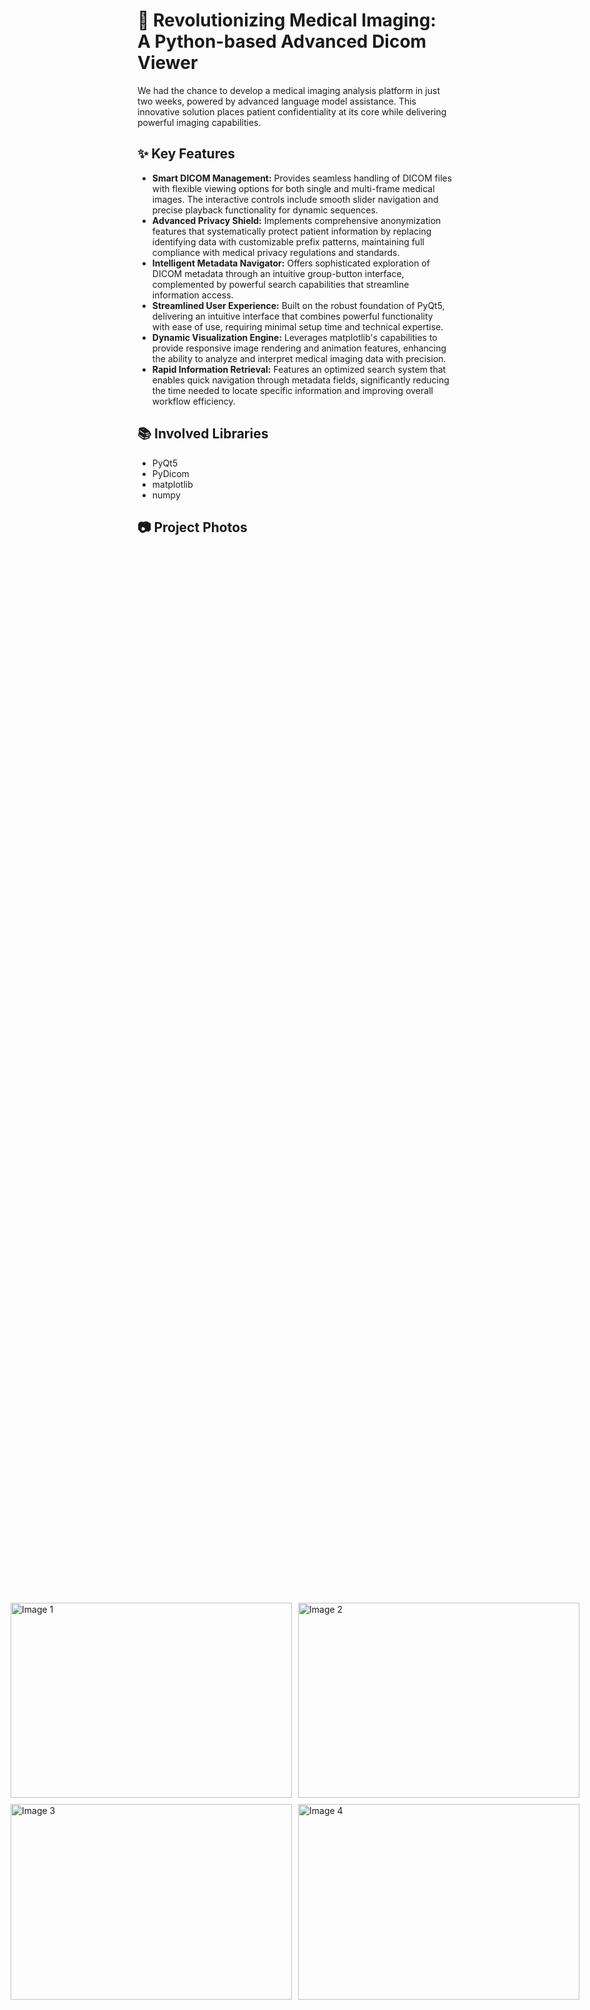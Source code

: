 # 🚀 Revolutionizing Medical Imaging: A Python-based Advanced Dicom Viewer

We had the chance to develop a medical imaging analysis platform in just two weeks, powered by advanced language model assistance. This innovative solution places patient confidentiality at its core while delivering powerful imaging capabilities.

## ✨ Key Features
- **Smart DICOM Management:** Provides seamless handling of DICOM files with flexible viewing options for both single and multi-frame medical images. The interactive controls include smooth slider navigation and precise playback functionality for dynamic sequences.
- **Advanced Privacy Shield:** Implements comprehensive anonymization features that systematically protect patient information by replacing identifying data with customizable prefix patterns, maintaining full compliance with medical privacy regulations and standards.
- **Intelligent Metadata Navigator:** Offers sophisticated exploration of DICOM metadata through an intuitive group-button interface, complemented by powerful search capabilities that streamline information access.
- **Streamlined User Experience:** Built on the robust foundation of PyQt5, delivering an intuitive interface that combines powerful functionality with ease of use, requiring minimal setup time and technical expertise.
- **Dynamic Visualization Engine:** Leverages matplotlib's capabilities to provide responsive image rendering and animation features, enhancing the ability to analyze and interpret medical imaging data with precision.
- **Rapid Information Retrieval:** Features an optimized search system that enables quick navigation through metadata fields, significantly reducing the time needed to locate specific information and improving overall workflow efficiency.

## 📚 Involved Libraries
- PyQt5
- PyDicom
- matplotlib
- numpy

## 📷 Project Photos
<div style="display: flex; justify-content: center; align-items: center; height: 100vh;">
  <div style="display: grid; grid-template-columns: repeat(2, 1fr); gap: 10px;">
    <img src="https://github.com/user-attachments/assets/42fc7c2c-d266-42c5-96b3-9f128999797c" width="450px" height="312.5px" alt="Image 1">
    <img src="https://github.com/user-attachments/assets/b8f8e10d-c60a-4c47-b582-d24bf2b55c5a" width="450px" height="312.5px" alt="Image 2">
    <img src="https://github.com/user-attachments/assets/95acf98e-029c-4dc3-9b0b-7119d08bfb5a" width="450px" height="312.5px" alt="Image 3">
    <img src="https://github.com/user-attachments/assets/fa3b860b-bd0c-4d25-b91c-57e40c29f95a" width="450px" height="312.5px" alt="Image 4">
  </div>
</div>

## 🦸‍♂️ Contributors
- Mostafa Hany
- Mostafa Hazem
- Muhammad Nasser

## 🧾 License
This project is licensed under the MIT License - see the [LICENSE](https://github.com/Jiro75/Dicom-Viewer/blob/2ff0005422b92e2232c5e13add46a05111ec1759/LICENSE) for details.

## 📞 Contact
Email: Mostafahany4705@gmail.com <br>
LinkedIn: www.linkedin.com/in/mostafahany4705


